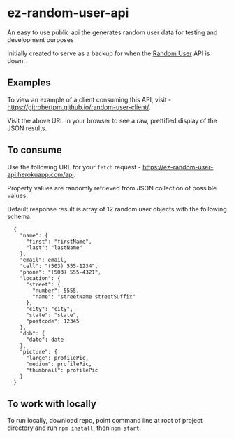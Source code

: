 
# ez-random-user-api

An easy to use public api the generates random user data for testing and development purposes

Initially created to serve as a backup for when the [Random User](https://randomuser.me/) API is down.

## Examples

To view an example of a client consuming this API, visit - https://gitrobertpm.github.io/random-user-client/.

Visit the above URL in your browser to see a raw, prettified display of the JSON results.

## To consume

Use the following URL for your `fetch` request - https://ez-random-user-api.herokuapp.com/api.

Property values are randomly retrieved from JSON collection of possible values.

Default response result is array of 12 random user objects with the following schema:

```
  {
    "name": {
      "first": "firstName",
      "last": "lastName"
    },
    "email": email,
    "cell": "(503) 555-1234",
    "phone": "(503) 555-4321",
    "location": {
      "street": {
        "number": 5555,
        "name": "streetName streetSuffix"
      },
      "city": "city",
      "state": "state",
      "postcode": 12345
    },
    "dob": {
      "date": date
    },
    "picture": {
      "large": profilePic,
      "medium": profilePic,
      "thumbnail": profilePic
    }
  }
```

## To work with locally

To run locally, download repo, point command line at root of project directory and run `npm install`, then `npm start`.  
